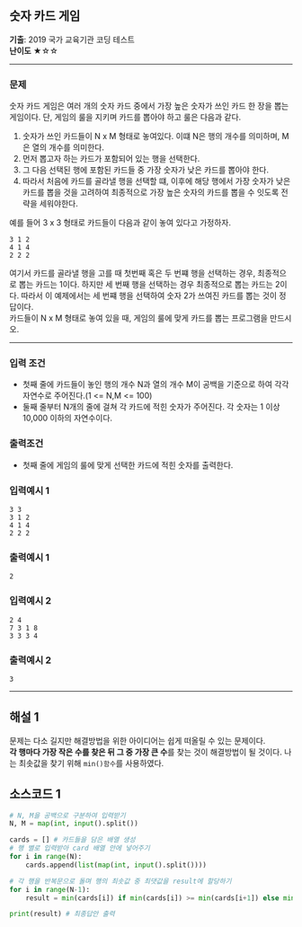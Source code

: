 ## 숫자 카드 게임
**기출**: 2019 국가 교육기관 코딩 테스트   
**난이도** ★☆☆
* * *

### 문제

숫자 카드 게임은 여러 개의 숫자 카드 중에서 가장 높은 숫자가 쓰인 카드 한 장을 뽑는 게임이다. 단, 게임의 룰을 지키며 카드를 뽑아야 하고 룰은 다음과 같다.  
1. 숫자가 쓰인 카드들이 N x M 형태로 놓여있다. 이떄 N은 행의 개수를 의미하며, M은 열의 개수를 의미한다.  
2. 먼저 뽑고자 하는 카드가 포함되어 있는 행을 선택한다.  
3. 그 다음 선택된 행에 포함된 카드들 중 가장 숫자가 낮은 카드를 뽑아야 한다.
4. 따라서 처음에 카드를 골라낼 행을 선택할 떄, 이후에 해당 행에서 가장 숫자가 낮은 카드를 뽑을 것을 고려하여 최종적으로 가장 높은 숫자의 카드를 뽑을 수 잇도록 전략을 세워야한다.

예를 들어 3 x 3 형태로 카드들이 다음과 같이 놓여 있다고 가정하자.  
```
3 1 2
4 1 4
2 2 2
```
여기서 카드를 골라낼 행을 고를 때 첫번째 혹은 두 번쨰 행을 선택하는 경우, 최종적으로 뽑는 카드는 1이다. 하지만 세 번째 행을 선택하는 경우 최종적으로 뽑는 카드는 2이다. 따라서 이 예제에서는 세 번쨰 행을 선택하여 숫자 2가 쓰여진 카드를 뽑는 것이 정답이다.  
카드들이 N x M 형태로 놓여 있을 때, 게임의 룰에 맞게 카드를 뽑는 프로그램을 만드시오.

* * *


### 입력 조건
- 첫째 줄에 카드들이 놓인 행의 개수 N과 열의 개수 M이 공백을 기준으로 하여 각각 자연수로 주어진다.(1 <= N,M <= 100)
- 둘째 줄부터 N개의 줄에 걸쳐 각 카드에 적힌 숫자가 주어진다. 각 숫자는 1 이상 10,000 이하의 자연수이다.

### 출력조건
- 첫째 줄에 게임의 룰에 맞게 선택한 카드에 적힌 숫자를 출력한다.

### 입력예시 1
```
3 3
3 1 2
4 1 4
2 2 2
```

### 출력예시 1
```
2
```

### 입력예시 2
```
2 4
7 3 1 8
3 3 3 4
```

### 출력예시 2
```
3
```
* * *
## 해설 1
문제는 다소 길지만 해결방법을 위한 아이디어는 쉽게 떠올릴 수 있는 문제이다.  
**각 행마다 가장 작은 수를 찾은 뒤 그 중 가장 큰 수**를 찾는 것이 해결방법이 될 것이다. 나는 최솟값을 찾기 위해 <code>min()함수</code>를 사용하였다.

## 소스코드 1
```python
# N, M을 공백으로 구분하여 입력받기
N, M = map(int, input().split()) 

cards = [] # 카드들을 담은 배열 생성
# 행 별로 입력받아 card 배열 안에 넣어주기
for i in range(N):
    cards.append(list(map(int, input().split())))

# 각 행을 반복문으로 돌며 행의 최솟값 중 최댓값을 result에 할당하기
for i in range(N-1):
    result = min(cards[i]) if min(cards[i]) >= min(cards[i+1]) else min(cards[i+1])

print(result) # 최종답안 출력
```